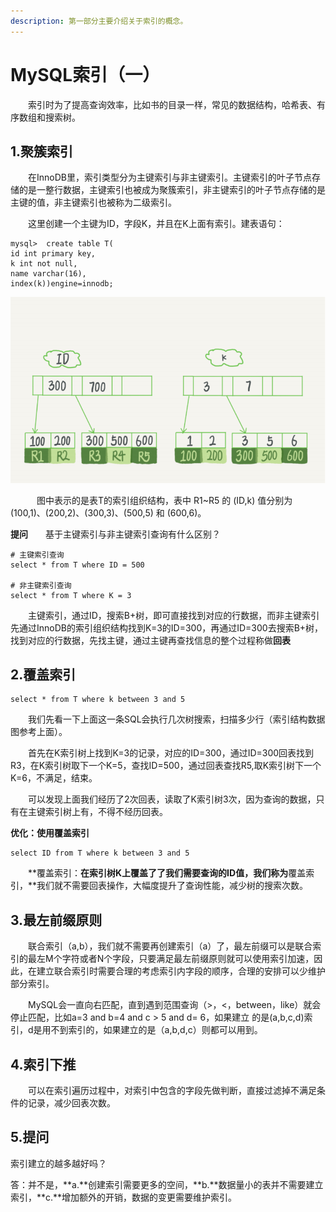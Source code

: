 ```yaml
---
description: 第一部分主要介绍关于索引的概念。
---
```


# MySQL索引（一）

　　索引时为了提高查询效率，比如书的目录一样，常见的数据结构，哈希表、有序数组和搜索树。

## 1.聚簇索引

　　在InnoDB里，索引类型分为主键索引与非主键索引。主键索引的叶子节点存储的是一整行数据，主键索引也被成为聚簇索引，非主键索引的叶子节点存储的是主键的值，非主键索引也被称为二级索引。

　　这里创建一个主键为ID，字段K，并且在K上面有索引。建表语句：

```
mysql>  create table T(
id int primary key,
k int not null,
name varchar(16),
index(k))engine=innodb;
```

![InnoDB索引组织结构](<../.gitbook/assets/image (14).png>)

　　　图中表示的是表T的索引组织结构，表中 R1\~R5 的 (ID,k) 值分别为 (100,1)、(200,2)、(300,3)、(500,5) 和 (600,6)。

**提问**　　基于主键索引与非主键索引查询有什么区别？

```
# 主键索引查询
select * from T where ID = 500

# 非主键索引查询
select * from T where K = 3
```

　　主键索引，通过ID，搜索B+树，即可直接找到对应的行数据，而非主键索引先通过InnoDB的索引组织结构找到K=3的ID=300，再通过ID=300去搜索B+树，找到对应的行数据，先找主键，通过主键再查找信息的整个过程称做**回表**

## 2.覆盖索引

```
select * from T where k between 3 and 5
```

　　我们先看一下上面这一条SQL会执行几次树搜索，扫描多少行（索引结构数据图参考上面）。

　　首先在K索引树上找到K=3的记录，对应的ID=300，通过ID=300回表找到R3，在K索引树取下一个K=5，查找ID=500，通过回表查找R5,取K索引树下一个K=6，不满足，结束。

　　可以发现上面我们经历了2次回表，读取了K索引树3次，因为查询的数据，只有在主键索引树上有，不得不经历回表。

**优化：使用覆盖索引**

```
select ID from T where k between 3 and 5
```

　　**覆盖索引：**在索引树K上覆盖了了我们需要查询的ID值，我们称为**覆盖索引，**我们就不需要回表操作，大幅度提升了查询性能，减少树的搜索次数。

## 3.最左前缀原则

　　联合索引（a,b），我们就不需要再创建索引（a）了，最左前缀可以是联合索引的最左M个字符或者N个字段，只要满足最左前缀原则就可以使用索引加速，因此，在建立联合索引时需要合理的考虑索引内字段的顺序，合理的安排可以少维护部分索引。

　　MySQL会一直向右匹配，直到遇到范围查询（>，<，between，like）就会停止匹配，比如a=3 and b=4 and c > 5 and d= 6，如果建立 的是(a,b,c,d)索引，d是用不到索引的，如果建立的是（a,b,d,c）则都可以用到。

## 4.索引下推

　　可以在索引遍历过程中，对索引中包含的字段先做判断，直接过滤掉不满足条件的记录，减少回表次数。

## 5.提问

索引建立的越多越好吗？

答：并不是，**a.**创建索引需要更多的空间，**b.**数据量小的表并不需要建立索引，**c.**增加额外的开销，数据的变更需要维护索引。



